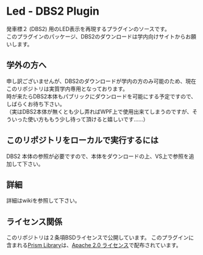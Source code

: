 # Led - DBS2 Plugin
発車標２ (DBS2) 用のLED表示を再現するプラグインのソースです。  
このプラグインのパッケージ、DBS2のダウンロードは学内向けサイトからお願いします。

## 学外の方へ
申し訳ございませんが、DBS2のダウンロードが学内の方のみ可能のため、現在このリポジトリは実質学内専用となっております。  
時が来たらDBS2本体もパブリックにダウンロードを可能にする予定ですので、しばらくお待ち下さい。  
（実はDBS2本体が無くとも少し弄ればWPF上で使用出来てしまうのですが、そういった使い方ももう少し待って頂けると嬉しいです……）

## このリポジトリをローカルで実行するには
DBS2 本体の参照が必要ですので、本体をダウンロードの上、VS上で参照を追加して下さい。

## 詳細
詳細はwikiを参照して下さい。

## ライセンス関係
このリポジトリは２条項BSDライセンスで公開しています。
このプラグインに含まれる[Prism Library](https://prismlibrary.com/)は、[Apache 2.0 ライセンス](http://www.apache.org/licenses/LICENSE-2.0)で配布されています。
